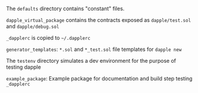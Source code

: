The `defaults` directory contains "constant" files.

`dapple_virtual_package` contains the contracts exposed as `dapple/test.sol` and `dapple/debug.sol`

`_dapplerc` is copied to `~/.dapplerc`

`generator_templates`: `*.sol` and `*_test.sol` file templates for `dapple new`


The `testenv` directory simulates a dev environment for the purpose of testing dapple

`example_package`: Example package for documentation and build step testing
`_dapplerc` 
